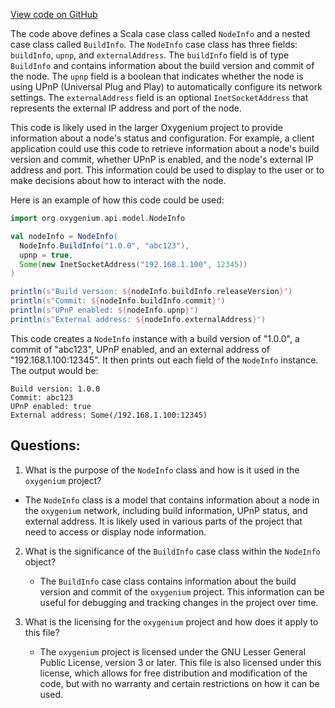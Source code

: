 [View code on GitHub](https://github.com/oxygenium/oxygenium/api/src/main/scala/org/oxygenium/api/model/NodeInfo.scala)

The code above defines a Scala case class called `NodeInfo` and a nested case class called `BuildInfo`. The `NodeInfo` case class has three fields: `buildInfo`, `upnp`, and `externalAddress`. The `buildInfo` field is of type `BuildInfo` and contains information about the build version and commit of the node. The `upnp` field is a boolean that indicates whether the node is using UPnP (Universal Plug and Play) to automatically configure its network settings. The `externalAddress` field is an optional `InetSocketAddress` that represents the external IP address and port of the node.

This code is likely used in the larger Oxygenium project to provide information about a node's status and configuration. For example, a client application could use this code to retrieve information about a node's build version and commit, whether UPnP is enabled, and the node's external IP address and port. This information could be used to display to the user or to make decisions about how to interact with the node.

Here is an example of how this code could be used:

```scala
import org.oxygenium.api.model.NodeInfo

val nodeInfo = NodeInfo(
  NodeInfo.BuildInfo("1.0.0", "abc123"),
  upnp = true,
  Some(new InetSocketAddress("192.168.1.100", 12345))
)

println(s"Build version: ${nodeInfo.buildInfo.releaseVersion}")
println(s"Commit: ${nodeInfo.buildInfo.commit}")
println(s"UPnP enabled: ${nodeInfo.upnp}")
println(s"External address: ${nodeInfo.externalAddress}")
```

This code creates a `NodeInfo` instance with a build version of "1.0.0", a commit of "abc123", UPnP enabled, and an external address of "192.168.1.100:12345". It then prints out each field of the `NodeInfo` instance. The output would be:

```
Build version: 1.0.0
Commit: abc123
UPnP enabled: true
External address: Some(/192.168.1.100:12345)
```
## Questions: 
 1. What is the purpose of the `NodeInfo` class and how is it used in the `oxygenium` project?
   - The `NodeInfo` class is a model that contains information about a node in the `oxygenium` network, including build information, UPnP status, and external address. It is likely used in various parts of the project that need to access or display node information.
   
2. What is the significance of the `BuildInfo` case class within the `NodeInfo` object?
   - The `BuildInfo` case class contains information about the build version and commit of the `oxygenium` project. This information can be useful for debugging and tracking changes in the project over time.
   
3. What is the licensing for the `oxygenium` project and how does it apply to this file?
   - The `oxygenium` project is licensed under the GNU Lesser General Public License, version 3 or later. This file is also licensed under this license, which allows for free distribution and modification of the code, but with no warranty and certain restrictions on how it can be used.